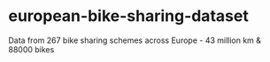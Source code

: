 # european-bike-sharing-dataset
Data from 267 bike sharing schemes across Europe - 43 million km &amp; 88000 bikes
